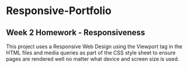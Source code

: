 # Responsive-Portfolio
## Week 2 Homework - Responsiveness

This project uses a Responsive Web Design using the Viewport tag in the HTML files and media queries as part of the CSS style sheet to ensure pages are rendered well no matter what device and screen size is used.